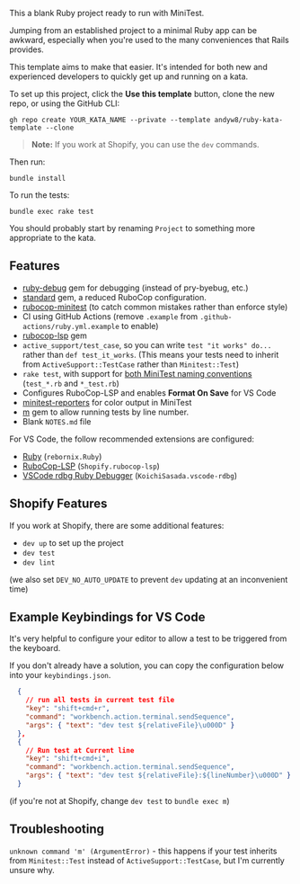This a blank Ruby project ready to run with MiniTest.

Jumping from an established project to a minimal Ruby app can be awkward, especially when you're used to the many conveniences that Rails provides.

This template aims to make that easier. It's intended for both new and experienced developers to quickly get up and running on a kata.

To set up this project, click the **Use this template** button, clone the new repo, or using the GitHub CLI:

```
gh repo create YOUR_KATA_NAME --private --template andyw8/ruby-kata-template --clone
```

> **Note:** If you work at Shopify, you can use the `dev` commands.

Then run:

```
bundle install
```

To run the tests:

```
bundle exec rake test
```

You should probably start by renaming `Project` to something more appropriate to the kata.

## Features

- [ruby-debug](https://github.com/ruby/debug) gem for debugging (instead of pry-byebug, etc.)
- [standard](https://github.com/testdouble/standard) gem, a reduced RuboCop configuration.
- [rubocop-minitest](https://github.com/rubocop/rubocop-minitest) (to catch common mistakes rather than enforce style)
- CI using GitHub Actions (remove `.example` from `.github-actions/ruby.yml.example` to enable)
- [rubocop-lsp](https://rubygems.org/gems/rubocop-lsp) gem
- `active_support/test_case`, so you can write `test "it works" do...` rather than `def test_it_works`. (This means your tests need to inherit from `ActiveSupport::TestCase` rather than `Minitest::Test`)
- `rake test`, with support for [both MiniTest naming conventions](https://minitest.rubystyle.guide/#file-naming) (`test_*.rb` and `*_test.rb`)
- Configures RuboCop-LSP and enables **Format On Save** for VS Code
- [minitest-reporters](https://github.com/minitest-reporters/minitest-reporters) for color output in MiniTest
- [m](https://github.com/qrush/m) gem to allow running tests by line number.
- Blank `NOTES.md` file

For VS Code, the follow recommended extensions are configured:

- [Ruby](https://marketplace.visualstudio.com/items?itemName=rebornix.Ruby) (`rebornix.Ruby`)
- [RuboCop-LSP](https://marketplace.visualstudio.com/items?itemName=Shopify.rubocop-lsp) (`Shopify.rubocop-lsp`)
- [VSCode rdbg Ruby Debugger](https://marketplace.visualstudio.com/items?itemName=KoichiSasada.vscode-rdbg) (`KoichiSasada.vscode-rdbg`)

## Shopify Features

If you work at Shopify, there are some additional features:

- `dev up` to set up the project
- `dev test`
- `dev lint`

(we also set `DEV_NO_AUTO_UPDATE` to prevent `dev` updating at an inconvenient time)

## Example Keybindings for VS Code

It's very helpful to configure your editor to allow a test to be triggered from the keyboard.

If you don't already have a solution, you can copy the configuration below into your `keybindings.json`.

```json
  {
    // run all tests in current test file
    "key": "shift+cmd+r",
    "command": "workbench.action.terminal.sendSequence",
    "args": { "text": "dev test ${relativeFile}\u000D" }
  },
  {
    // Run test at Current line
    "key": "shift+cmd+i",
    "command": "workbench.action.terminal.sendSequence",
    "args": { "text": "dev test ${relativeFile}:${lineNumber}\u000D" }
  }
```

(if you're not at Shopify, change `dev test` to `bundle exec m`)

## Troubleshooting

`unknown command 'm' (ArgumentError)` - this happens if your test inherits from `Minitest::Test` instead of
`ActiveSupport::TestCase`, but I'm currently unsure why.
